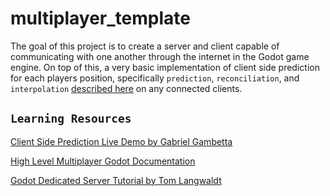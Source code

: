 # multiplayer_template

The goal of this project is to create a server and client capable of communicating with one another through the internet in the Godot game engine.
On top of this, a very basic implementation of client side prediction for each players position, specifically `prediction`, `reconciliation`, and `interpolation` [described here](https://www.gabrielgambetta.com/client-side-prediction-live-demo.html) on any connected clients.


## `Learning Resources`

[Client Side Prediction Live Demo by Gabriel Gambetta](https://www.gabrielgambetta.com/client-side-prediction-live-demo.html)

[High Level Multiplayer Godot Documentation](https://docs.godotengine.org/en/latest/tutorials/networking/high_level_multiplayer.html)

[Godot Dedicated Server Tutorial by Tom Langwaldt](https://mrminimal.gitlab.io/2018/07/26/godot-dedicated-server-tutorial.html)